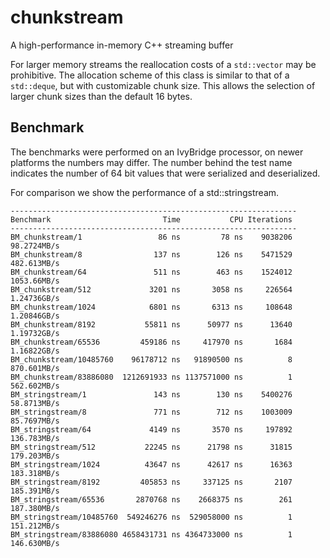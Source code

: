 # chunkstream
A high-performance in-memory C++ streaming buffer

For larger memory streams the reallocation costs of a `std::vector` may be prohibitive. The allocation scheme of this class is similar to that of a `std::deque`, but with customizable chunk size. This allows the selection of larger chunk sizes than the default 16 bytes.

## Benchmark
The benchmarks were performed on an IvyBridge processor, on newer platforms the numbers may differ. The number behind the test name indicates the number of 64 bit values that were serialized and deserialized.

For comparison we show the performance of a std::stringstream.

```
----------------------------------------------------------------
Benchmark                         Time           CPU Iterations
----------------------------------------------------------------
BM_chunkstream/1                 86 ns         78 ns    9038206   98.2724MB/s
BM_chunkstream/8                137 ns        126 ns    5471529   482.613MB/s
BM_chunkstream/64               511 ns        463 ns    1524012   1053.66MB/s
BM_chunkstream/512             3201 ns       3058 ns     226564   1.24736GB/s
BM_chunkstream/1024            6801 ns       6313 ns     108648   1.20846GB/s
BM_chunkstream/8192           55811 ns      50977 ns      13640   1.19732GB/s
BM_chunkstream/65536         459186 ns     417970 ns       1684   1.16822GB/s
BM_chunkstream/10485760    96178712 ns   91890500 ns          8   870.601MB/s
BM_chunkstream/83886080  1212691933 ns 1137571000 ns          1   562.602MB/s
BM_stringstream/1               143 ns        130 ns    5400276   58.8713MB/s
BM_stringstream/8               771 ns        712 ns    1003009   85.7697MB/s
BM_stringstream/64             4149 ns       3570 ns     197892   136.783MB/s
BM_stringstream/512           22245 ns      21798 ns      31815   179.203MB/s
BM_stringstream/1024          43647 ns      42617 ns      16363   183.318MB/s
BM_stringstream/8192         405853 ns     337125 ns       2107   185.391MB/s
BM_stringstream/65536       2870768 ns    2668375 ns        261   187.380MB/s
BM_stringstream/10485760  549246276 ns  529058000 ns          1   151.212MB/s
BM_stringstream/83886080 4658431731 ns 4364733000 ns          1   146.630MB/s
```
